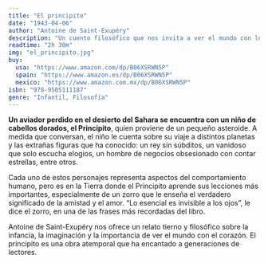 ```yaml
---
title: "El principito"
date: "1943-04-06"
author: "Antoine de Saint-Exupéry"
description: "Un cuento filosófico que nos invita a ver el mundo con los ojos de un niño."
readtime: "2h 30m"
img: "el_principito.jpg"
buy:
  usa: "https://www.amazon.com/dp/B06XSRWN5P"
  spain: "https://www.amazon.es/dp/B06XSRWN5P"
  mexico: "https://www.amazon.com.mx/dp/B06XSRWN5P"
isbn: "978-9505111187"
genre: "Infantil, Filosofía"
---
```


**Un aviador perdido en el desierto del Sahara se encuentra con un niño de cabellos dorados, el Principito**, quien proviene de un pequeño asteroide. A medida que conversan, el niño le cuenta sobre su viaje a distintos planetas y las extrañas figuras que ha conocido: un rey sin súbditos, un vanidoso que solo escucha elogios, un hombre de negocios obsesionado con contar estrellas, entre otros.

Cada uno de estos personajes representa aspectos del comportamiento humano, pero es en la Tierra donde el Principito aprende sus lecciones más importantes, especialmente de un zorro que le enseña el verdadero significado de la amistad y el amor. “Lo esencial es invisible a los ojos”, le dice el zorro, en una de las frases más recordadas del libro.

Antoine de Saint-Exupéry nos ofrece un relato tierno y filosófico sobre la infancia, la imaginación y la importancia de ver el mundo con el corazón. El principito es una obra atemporal que ha encantado a generaciones de lectores.

